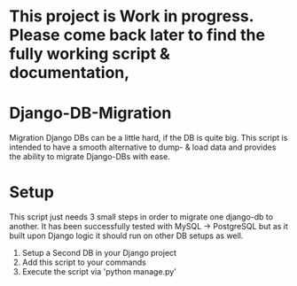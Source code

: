 # This project is Work in progress. Please come back later to find the fully working script & documentation,

# Django-DB-Migration
Migration Django DBs can be a little hard, if the DB is quite big. This script is intended to have a smooth alternative to dump- &amp; load data and provides the ability to migrate Django-DBs with ease.

# Setup
This script just needs 3 small steps in order to migrate one django-db to another. It has been successfully tested with MySQL -> PostgreSQL but as it built upon Django logic it should run on other DB setups as well.

1. Setup a Second DB in your Django project
2. Add this script to your commands
3. Execute the script via 'python manage.py'
